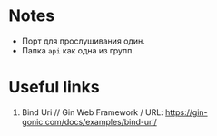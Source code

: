 # Notes

- Порт для прослушивания один.
- Папка `api` как одна из групп.

# Useful links

1. Bind Uri // Gin Web Framework / URL: https://gin-gonic.com/docs/examples/bind-uri/